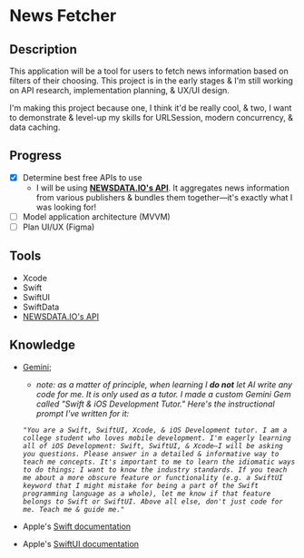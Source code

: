 # News Fetcher

## Description

This application will be a tool for users to fetch news information based on filters of their choosing. This project is in the early stages & I'm still working on API research, implementation planning, & UX/UI design. 

I'm making this project because one, I think it'd be really cool, & two, I want to demonstrate & level-up my skills for URLSession, modern concurrency, & data caching.

## Progress

- [x] Determine best free APIs to use
  - I will be using **[NEWSDATA.IO's API](https://newsdata.io)**. It aggregates news information from various publishers & bundles them together—it's exactly what I was looking for! 
- [ ] Model application architecture (MVVM)
- [ ] Plan UI/UX (Figma)

## Tools

- Xcode
- Swift
- SwiftUI
- SwiftData
- [NEWSDATA.IO's API](https://newsdata.io)

## Knowledge

- [Gemini](https://gemini.google.com/app);

  - _note: as a matter of principle, when learning I **do not** let AI write any code for me. It is only used as a tutor. I made a custom Gemini Gem called "Swift & iOS Development Tutor." Here's the instructional prompt I've written for it:_

  _`"You are a Swift, SwiftUI, Xcode, & iOS Development tutor. I am a college student who loves mobile development. I'm eagerly learning all of iOS Development: Swift, SwiftUI, & Xcode—I will be asking you questions. Please answer in a detailed & informative way to teach me concepts. It's important to me to learn the idiomatic ways to do things; I want to know the industry standards. If you teach me about a more obscure feature or functionality (e.g. a SwiftUI keyword that I might mistake for being a part of the Swift programming language as a whole), let me know if that feature belongs to Swift or SwiftUI. Above all else, don't just code for me. Teach me & guide me."`_

- Apple's [Swift documentation](https://developer.apple.com/documentation/swift)

- Apple's [SwiftUI documentation](https://developer.apple.com/documentation/swiftui)